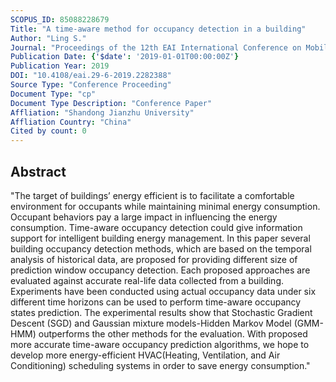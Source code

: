 ```yaml
---
SCOPUS_ID: 85088228679
Title: "A time-aware method for occupancy detection in a building"
Author: "Ling S."
Journal: "Proceedings of the 12th EAI International Conference on Mobile Multimedia Communications, MOBIMEDIA 2019"
Publication Date: {'$date': '2019-01-01T00:00:00Z'}
Publication Year: 2019
DOI: "10.4108/eai.29-6-2019.2282388"
Source Type: "Conference Proceeding"
Document Type: "cp"
Document Type Description: "Conference Paper"
Affliation: "Shandong Jianzhu University"
Affliation Country: "China"
Cited by count: 0
---
```


## Abstract
"The target of buildings’ energy efficient is to facilitate a comfortable environment for occupants while maintaining minimal energy consumption. Occupant behaviors pay a large impact in influencing the energy consumption. Time-aware occupancy detection could give information support for intelligent building energy management. In this paper several building occupancy detection methods, which are based on the temporal analysis of historical data, are proposed for providing different size of prediction window occupancy detection. Each proposed approaches are evaluated against accurate real-life data collected from a building. Experiments have been conducted using actual occupancy data under six different time horizons can be used to perform time-aware occupancy states prediction. The experimental results show that Stochastic Gradient Descent (SGD) and Gaussian mixture models-Hidden Markov Model (GMM-HMM) outperforms the other methods for the evaluation. With proposed more accurate time-aware occupancy prediction algorithms, we hope to develop more energy-efficient HVAC(Heating, Ventilation, and Air Conditioning) scheduling systems in order to save energy consumption."
